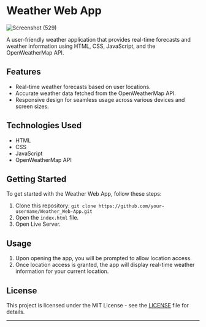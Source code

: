 # Weather Web App

![Screenshot (529)](https://github.com/yusra05/Weather_Web_App/assets/112852251/71586d5f-829f-4392-bff0-0aae0ccdaa2c)

A user-friendly weather application that provides real-time forecasts and weather information using HTML, CSS, JavaScript, and the OpenWeatherMap API.

## Features

- Real-time weather forecasts based on user locations.
- Accurate weather data fetched from the OpenWeatherMap API.
- Responsive design for seamless usage across various devices and screen sizes.

## Technologies Used

- HTML
- CSS
- JavaScript
- OpenWeatherMap API

## Getting Started

To get started with the Weather Web App, follow these steps:

1. Clone this repository: `git clone https://github.com/your-username/Weather_Web-App.git`
2. Open the `index.html` file.
3. Open Live Server.

## Usage

1. Upon opening the app, you will be prompted to allow location access.
2. Once location access is granted, the app will display real-time weather information for your current location.


## License

This project is licensed under the MIT License - see the [LICENSE](LICENSE) file for details.

---
